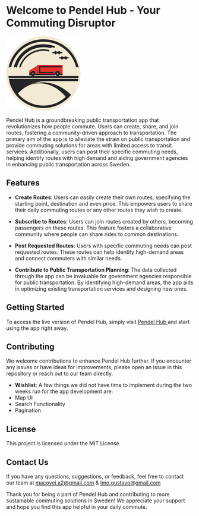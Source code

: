 # Welcome to Pendel Hub - Your Commuting Disruptor

<div>
  <img src="app/public/logo.png" alt="CommuteConnect Logo" width="200" style="margin: auto;">
</div>

Pendel Hub is a groundbreaking public transportation app that revolutionizes how people commute. Users can create, share, and join routes, fostering a community-driven approach to transportation. The primary aim of the app is to alleviate the strain on public transportation and provide commuting solutions for areas with limited access to transit services. Additionally, users can post their specific commuting needs, helping identify routes with high demand and aiding government agencies in enhancing public transportation across Sweden.

## Features

- **Create Routes**: Users can easily create their own routes, specifying the starting point, destination and even price. This empowers users to share their daily commuting routes or any other routes they wish to create.

- **Subscribe to Routes**: Users can join routes created by others, becoming passengers on these routes. This feature fosters a collaborative community where people can share rides to common destinations.

- **Post Requested Routes**: Users with specific commuting needs can post requested routes. These routes can help identify high-demand areas and connect commuters with similar needs.

- **Contribute to Public Transportation Planning**: The data collected through the app can be invaluable for government agencies responsible for public transportation. By identifying high-demand areas, the app aids in optimizing existing transportation services and designing new ones.

## Getting Started

To access the live version of Pendel Hub, simply visit [ Pendel Hub ](pendel-hub.vercel.app) and start using the app right away.

## Contributing

We welcome contributions to enhance Pendel Hub further. If you encounter any issues or have ideas for improvements, please open an issue in this repository or reach out to our team directly.

- **Wishlist**: A few things we did not have time to implement during the two weeks run for the app development are:
- Map UI
- Search Functionality
- Pagination

## License

This project is licensed under the MIT License

## Contact Us

If you have any questions, suggestions, or feedback, feel free to contact our team at macovei.a2@gmail.com & lmo.gustavo@gmail.com

Thank you for being a part of Pendel Hub and contributing to more sustainable commuting solutions in Sweden! We appreciate your support and hope you find this app helpful in your daily commute.
